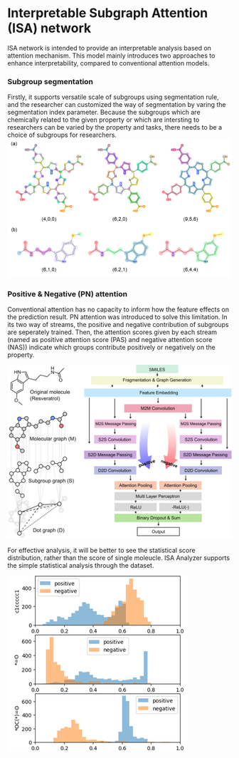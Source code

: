 # Interpretable Subgraph Attention (ISA) network 
ISA network is intended to provide an interpretable analysis based on attention mechanism. This model mainly introduces two approaches to enhance interpretability, compared to conventional attention models.   
### Subgroup segmentation
Firstly, it supports versatile scale of subgroups using segmentation rule, and the researcher can customized the way of segmentation by varing the segmentation index parameter. Because the subgroups which are chemically related to the given property or which are intersting to researchers can be varied by the property and tasks, there needs to be a choice of subgroups for researchers.
![Segmentation samples](assets/images/img1.png)

### Positive & Negative (PN) attention
Conventional attention has no capacity to inform how the feature effects on the prediction result. PN attention was introduced to solve this limitation. In its two way of streams, the positive and negative contribution of subgroups are seperately trained. Then, the attention scores given by each stream (named as positive attention score (PAS) and negative attention score (NAS)) indicate which groups contribute positively or negatively on the property.

![Architecture of ISA](assets/images/img2.png)

For effective analysis, it will be better to see the statistical score distribution, rather than the score of single moleucle. ISA Analyzer supports the simple statistical analysis through the dataset.

![Example of statistical analysis of ISA analyzer](assets/images/img3.png)
